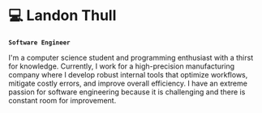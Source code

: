 # 💻 Landon Thull
**`Software Engineer`** 

I'm a computer science student and programming enthusiast with a thirst for knowledge. Currently, I work for a high-precision manufacturing company where I develop robust internal tools that optimize workflows, mitigate costly errors, and improve overall efficiency. I have an extreme passion for software engineering because it is challenging and there is constant room for improvement.

